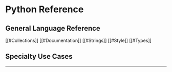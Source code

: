 # Python Reference

## General Language Reference

[[#Collections]]
[[#Documentation]]
[[#Strings]]
[[#Style]]
[[#Types]]

## Specialty Use Cases


---

